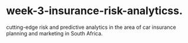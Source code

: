 # week-3-insurance-risk-analyticss.
 cutting-edge risk and predictive analytics in the area of car insurance planning and marketing in South Africa.
